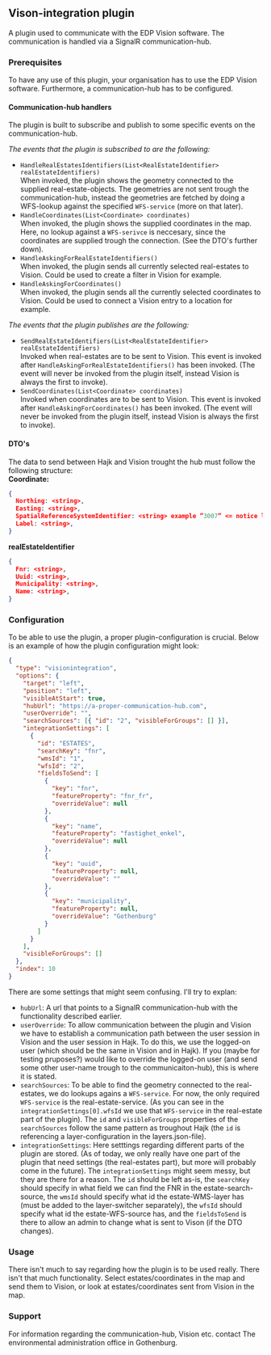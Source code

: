 ## Vison-integration plugin

A plugin used to communicate with the EDP Vision software. The communication is handled via a SignalR communication-hub.

### Prerequisites

To have any use of this plugin, your organisation has to use the EDP Vision software. Furthermore, a communication-hub has to be configured.

#### Communication-hub handlers

The plugin is built to subscribe and publish to some specific events on the communication-hub.

_The events that the plugin is subscribed to are the following:_

- `HandleRealEstatesIdentifiers(List<RealEstateIdentifier> realEstateIdentifiers)`  
  When invoked, the plugin shows the geometry connected to the supplied real-estate-objects. The geometries are not sent trough the communication-hub, instead the geometries are fetched by doing a WFS-lookup against the specified `WFS-service` (more on that later).
- `HandleCoordinates(List<Coordinate> coordinates)`  
  When invoked, the plugin shows the supplied coordinates in the map. Here, no lookup against a `WFS-serivce` is neccesary, since the coordinates are supplied trough the connection. (See the DTO's further down).
- `HandleAskingForRealEstateIdentifiers()`  
  When invoked, the plugin sends all currently selected real-estates to Vision. Could be used to create a filter in Vision for example.
- `HandleAskingForCoordinates()`  
  When invoked, the plugin sends all the currently selected coordinates to Vision. Could be used to connect a Vision entry to a location for example.

_The events that the plugin publishes are the following:_

- `SendRealEstateIdentifiers(List<RealEstateIdentifier> realEstateIdentifiers)`  
  Invoked when real-estates are to be sent to Vision. This event is invoked after `HandleAskingForRealEstateIdentifiers()` has been invoked. (The event will never be invoked from the plugin itself, instead Vision is always the first to invoke).
- `SendCoordinates(List<Coordinate> coordinates)`  
  Invoked when coordinates are to be sent to Vision. This event is invoked after `HandleAskingForCoordinates()` has been invoked. (The event will never be invoked from the plugin itself, instead Vision is always the first to invoke).

#### DTO's

The data to send between Hajk and Vision trought the hub must follow the following structure:  
**Coordinate:**

```json
{
  Northing: <string>,
  Easting: <string>,
  SpatialReferenceSystemIdentifier: <string> example ”3007” <= notice lack of "EPSG",
  Label: <string>,
}
```

**realEstateIdentifier**

```json
{
  Fnr: <string>,
  Uuid: <string>,
  Municipality: <string>,
  Name: <string>,
}
```

### Configuration

To be able to use the plugin, a proper plugin-configuration is crucial. Below is an example of how the plugin configuration might look:

```json
{
  "type": "visionintegration",
  "options": {
    "target": "left",
    "position": "left",
    "visibleAtStart": true,
    "hubUrl": "https://a-proper-communication-hub.com",
    "userOverride": "",
    "searchSources": [{ "id": "2", "visibleForGroups": [] }],
    "integrationSettings": [
      {
        "id": "ESTATES",
        "searchKey": "fnr",
        "wmsId": "1",
        "wfsId": "2",
        "fieldsToSend": [
          {
            "key": "fnr",
            "featureProperty": "fnr_fr",
            "overrideValue": null
          },
          {
            "key": "name",
            "featureProperty": "fastighet_enkel",
            "overrideValue": null
          },
          {
            "key": "uuid",
            "featureProperty": null,
            "overrideValue": ""
          },
          {
            "key": "municipality",
            "featureProperty": null,
            "overrideValue": "Gothenburg"
          }
        ]
      }
    ],
    "visibleForGroups": []
  },
  "index": 10
}
```

There are some settings that might seem confusing. I'll try to explan:

- `hubUrl`: A url that points to a SignalR communication-hub with the functionality described earlier.
- `userOverride`: To allow communication between the plugin and Vision we have to establish a communication path between the user session in Vision and the user session in Hajk. To do this, we use the logged-on user (which should be the same in Vision and in Hajk). If you (maybe for testing pruposes?) would like to override the logged-on user (and send some other user-name trough to the communicaiton-hub), this is where it is stated.
- `searchSources`: To be able to find the geometry connected to the real-estates, we do lookups agains a `WFS-service`. For now, the only required `WFS-service` is the real-estate-service. (As you can see in the `integrationSettings[0].wfsId` we use that `WFS-service` in the real-estate part of the plugin). The `id` and `visibleForGroups` properties of the `searchSources` follow the same pattern as troughout Hajk (the `id` is referencing a layer-configuration in the layers.json-file).
- `integrationSettings`: Here setttings regarding different parts of the plugin are stored. (As of today, we only really have one part of the plugin that need settings (the real-estates part), but more will probably come in the future). The `integrationSettings` might seem messy, but they are there for a reason. The `id` should be left as-is, the `searchKey` should specify in what field we can find the FNR in the estate-search-source, the `wmsId` should specify what id the estate-WMS-layer has (must be added to the layer-switcher separately), the `wfsId` should specify what id the estate-WFS-source has, and the `fieldsToSend` is there to allow an admin to change what is sent to Vison (if the DTO changes).

### Usage

There isn't much to say regarding how the plugin is to be used really. There isn't that much functionality. Select estates/coordinates in the map and send them to Vision, or look at estates/coordinates sent from Vision in the map.

### Support

For information regarding the communication-hub, Vision etc. contact The environmental administration office in Gothenburg.
